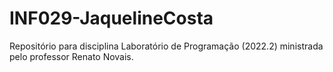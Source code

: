 # INF029-JaquelineCosta

Repositório para disciplina Laboratório de Programação (2022.2) ministrada pelo professor Renato Novais.